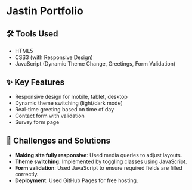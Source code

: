 # Jastin Portfolio

## 🛠 Tools Used
- HTML5
- CSS3 (with Responsive Design)
- JavaScript (Dynamic Theme Change, Greetings, Form Validation)

## ✨ Key Features
- Responsive design for mobile, tablet, desktop
- Dynamic theme switching (light/dark mode)
- Real-time greeting based on time of day
- Contact form with validation
- Survey form page

## 🚀 Challenges and Solutions
- **Making site fully responsive**: Used media queries to adjust layouts.
- **Theme switching**: Implemented by toggling classes using JavaScript.
- **Form validation**: Used JavaScript to ensure required fields are filled correctly.
- **Deployment**: Used GitHub Pages for free hosting.
